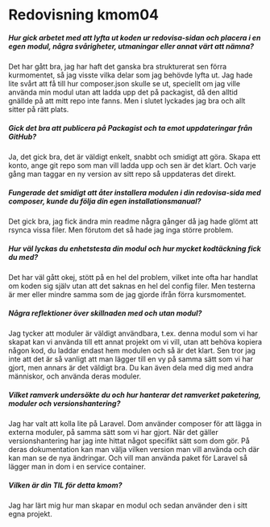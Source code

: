 ---
---
Redovisning kmom04
=========================

##### Hur gick arbetet med att lyfta ut koden ur redovisa-sidan och placera i en egen modul, några svårigheter, utmaningar eller annat värt att nämna?
Det har gått bra, jag har haft det ganska bra strukturerat sen förra kurmomentet, så jag visste vilka delar som jag behövde lyfta ut. Jag hade lite svårt att få till hur composer.json skulle se ut, speciellt om jag ville använda min modul utan att ladda upp det på packagist, då den alltid gnällde på att mitt repo inte fanns. Men i slutet lyckades jag bra och allt sitter på rätt plats.

##### Gick det bra att publicera på Packagist och ta emot uppdateringar från GitHub?
Ja, det gick bra, det är väldigt enkelt, snabbt och smidigt att göra. Skapa ett konto, ange git repo som man vill ladda upp och sen är det klart. Och varje gång man taggar en ny version av sitt repo så uppdateras det direkt.

##### Fungerade det smidigt att åter installera modulen i din redovisa-sida med composer, kunde du följa din egen installationsmanual?
Det gick bra, jag fick ändra min readme några gånger då jag hade glömt att rsynca vissa filer. Men förutom det så hade jag inga större problem.

##### Hur väl lyckas du enhetstesta din modul och hur mycket kodtäckning fick du med?
Det har väl gått okej, stött på en hel del problem, vilket inte ofta har handlat om koden sig själv utan att det saknas en hel del config filer. Men testerna är mer eller mindre samma som de jag gjorde ifrån förra kursmomentet.

##### Några reflektioner över skillnaden med och utan modul?
Jag tycker att moduler är väldigt användbara, t.ex. denna modul som vi har skapat kan vi använda till ett annat projekt om vi vill, utan att behöva kopiera någon kod, du laddar endast hem modulen och så är det klart. Sen tror jag inte att det är så vanligt att man lägger till en vy på samma sätt som vi har gjort, men annars är det väldigt bra. Du kan även dela med dig med andra människor, och använda deras moduler.

##### Vilket ramverk undersökte du och hur hanterar det ramverket paketering, moduler och versionshantering?
Jag har valt att kolla lite på Laravel. Dom använder composer för att lägga in externa moduler, på samma sätt som vi har gjort. När det gäller versionshantering har jag inte hittat något specifikt sätt som dom gör. På deras dokumentation kan man välja vilken version man vill använda och där kan man se de nya ändringar. Och vill man använda paket för Laravel så lägger man in dom i en service container.

##### Vilken är din TIL för detta kmom?
Jag har lärt mig hur man skapar en modul och sedan använder den i sitt egna projekt.
